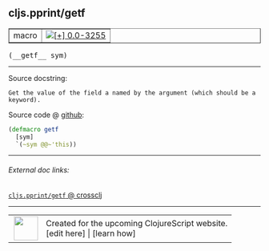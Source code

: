 ## cljs.pprint/getf



 <table border="1">
<tr>
<td>macro</td>
<td><a href="https://github.com/cljsinfo/cljs-api-docs/tree/0.0-3255"><img valign="middle" alt="[+] 0.0-3255" title="Added in 0.0-3255" src="https://img.shields.io/badge/+-0.0--3255-lightgrey.svg"></a> </td>
</tr>
</table>


 <samp>
(__getf__ sym)<br>
</samp>

---





Source docstring:

```
Get the value of the field a named by the argument (which should be a keyword).
```


Source code @ [github](https://github.com/clojure/clojurescript/blob/r1.7.122/src/main/cljs/cljs/pprint.clj#L27-L30):

```clj
(defmacro getf
  [sym]
  `(~sym @@~'this))
```

<!--
Repo - tag - source tree - lines:

 <pre>
clojurescript @ r1.7.122
└── src
    └── main
        └── cljs
            └── cljs
                └── <ins>[pprint.clj:27-30](https://github.com/clojure/clojurescript/blob/r1.7.122/src/main/cljs/cljs/pprint.clj#L27-L30)</ins>
</pre>

-->

---



###### External doc links:

[`cljs.pprint/getf` @ crossclj](http://crossclj.info/fun/cljs.pprint/getf.html)<br>

---

 <table>
<tr><td>
<img valign="middle" align="right" width="48px" src="http://i.imgur.com/Hi20huC.png">
</td><td>
Created for the upcoming ClojureScript website.<br>
[edit here] | [learn how]
</td></tr></table>

[edit here]:https://github.com/cljsinfo/cljs-api-docs/blob/master/cljsdoc/cljs.pprint/getf.cljsdoc
[learn how]:https://github.com/cljsinfo/cljs-api-docs/wiki/cljsdoc-files

<!--

This information was too distracting to show to readers, but I'll leave it
commented here since it is helpful to:

- pretty-print the data used to generate this document
- and show how to retrieve that data



The API data for this symbol:

```clj
{:ns "cljs.pprint",
 :name "getf",
 :signature ["[sym]"],
 :history [["+" "0.0-3255"]],
 :type "macro",
 :full-name-encode "cljs.pprint/getf",
 :source {:code "(defmacro getf\n  [sym]\n  `(~sym @@~'this))",
          :title "Source code",
          :repo "clojurescript",
          :tag "r1.7.122",
          :filename "src/main/cljs/cljs/pprint.clj",
          :lines [27 30]},
 :full-name "cljs.pprint/getf",
 :docstring "Get the value of the field a named by the argument (which should be a keyword)."}

```

Retrieve the API data for this symbol:

```clj
;; from Clojure REPL
(require '[clojure.edn :as edn])
(-> (slurp "https://raw.githubusercontent.com/cljsinfo/cljs-api-docs/catalog/cljs-api.edn")
    (edn/read-string)
    (get-in [:symbols "cljs.pprint/getf"]))
```

-->
